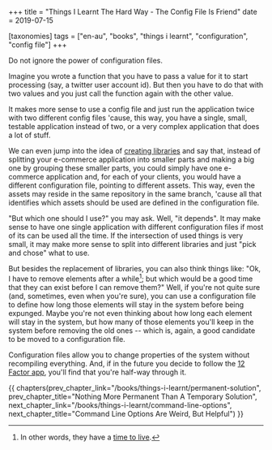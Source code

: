 +++
title = "Things I Learnt The Hard Way - The Config File Is Friend"
date = 2019-07-15

[taxonomies]
tags = ["en-au", "books", "things i learnt", "configuration", "config file"]
+++

Do not ignore the power of configuration files.

<!-- more -->

Imagine you wrote a function that you have to pass a value for it to start
processing (say, a twitter user account id). But then you have to do that with
two values and you just call the function again with the other value.

It makes more sense to use a config file and just run the application twice
with two different config files 'cause, this way, you have a single, small,
testable application instead of two, or a very complex application that does a
lot of stuff.

We can even jump into the idea of [creating
libraries](/books/things-i-learnt/libraries) and say that, instead of
splitting your e-commerce application into smaller parts and making a big one
by grouping these smaller parts, you could simply have one e-commerce
application and, for each of your clients, you would have a different
configuration file, pointing to different assets. This way, even the assets
may reside in the same repository in the same branch, 'cause all that
identifies which assets should be used are defined in the configuration file.

"But which one should I use?" you may ask. Well, "it depends". It may make
sense to have one single application with different configuration files if
most of its can be used all the time. If the intersection of used things is
very small, it may make more sense to split into different libraries and just
"pick and chose" what to use.

But besides the replacement of libraries, you can also think things like: "Ok,
I have to remove elements after a while[^1]; but which would be a good time
that they can exist before I can remove them?" Well, if you're not quite sure
(and, sometimes, even when you're sure), you can use a configuration file to
define how long those elements will stay in the system before being expunged.
Maybe you're not even thinking about how long each element will stay in the
system, but how many of those elements you'll keep in the system before
removing the old ones -- which is, again, a good candidate to be moved to a
configuration file.

Configuration files allow you to change properties of the system without
recompiling everything. And, if in the future you decide to follow the [12
Factor app](https://en.wikipedia.org/wiki/Twelve-Factor_App_methodology),
you'll find that you're half-way through it.

[^1]: In other words, they have a [time to
  live](https://en.wikipedia.org/wiki/Time_to_live).

{{ chapters(prev_chapter_link="/books/things-i-learnt/permanent-solution", prev_chapter_title="Nothing More Permanent Than A Temporary Solution", next_chapter_link="/books/things-i-learnt/command-line-options", next_chapter_title="Command Line Options Are Weird, But Helpful") }}
